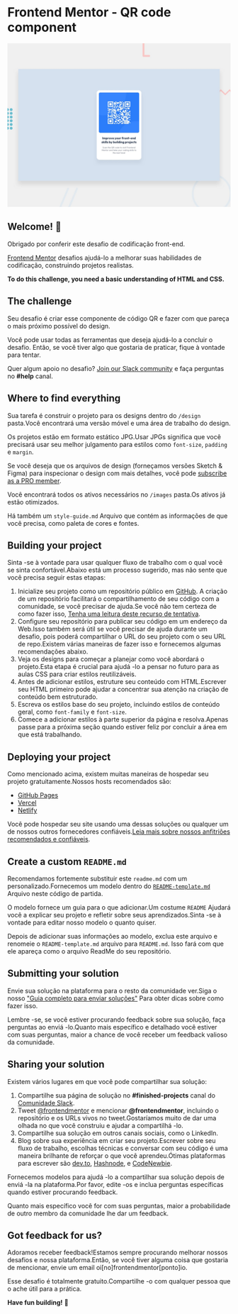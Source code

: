 # Frontend Mentor - QR code component

![Design preview for the QR code component coding challenge](./design/desktop-preview.jpg)

## Welcome! 👋

Obrigado por conferir este desafio de codificação front-end.

[Frontend Mentor](https://www.frontendmentor.io) desafios ajudá-lo a melhorar suas habilidades de codificação, construindo projetos realistas.

**To do this challenge, you need a basic understanding of HTML and CSS.**

## The challenge

Seu desafio é criar esse componente de código QR e fazer com que pareça o mais próximo possível do design.

Você pode usar todas as ferramentas que deseja ajudá-lo a concluir o desafio. Então, se você tiver algo que gostaria de praticar, fique à vontade para tentar.

Quer algum apoio no desafio? [Join our Slack community](https://www.frontendmentor.io/slack) e faça perguntas no **#help** canal.

## Where to find everything

Sua tarefa é construir o projeto para os designs dentro do `/design` pasta.Você encontrará uma versão móvel e uma área de trabalho do design. 

Os projetos estão em formato estático JPG.Usar JPGs significa que você precisará usar seu melhor julgamento para estilos como `font-size`, `padding` e `margin`. 

Se você deseja que os arquivos de design (forneçamos versões Sketch & Figma) para inspecionar o design com mais detalhes, você pode [subscribe as a PRO member](https://www.frontendmentor.io/pro).

Você encontrará todos os ativos necessários no `/images` pasta.Os ativos já estão otimizados.

Há também um `style-guide.md` Arquivo que contém as informações de que você precisa, como paleta de cores e fontes.

## Building your project

Sinta -se à vontade para usar qualquer fluxo de trabalho com o qual você se sinta confortável.Abaixo está um processo sugerido, mas não sente que você precisa seguir estas etapas:

1. Inicialize seu projeto como um repositório público em [GitHub](https://github.com/). A criação de um repositório facilitará o compartilhamento de seu código com a comunidade, se você precisar de ajuda.Se você não tem certeza de como fazer isso, [Tenha uma leitura deste recurso de tentativa](https://try.github.io/).
2. Configure seu repositório para publicar seu código em um endereço da Web.Isso também será útil se você precisar de ajuda durante um desafio, pois poderá compartilhar o URL do seu projeto com o seu URL de repo.Existem várias maneiras de fazer isso e fornecemos algumas recomendações abaixo.
3. Veja os designs para começar a planejar como você abordará o projeto.Esta etapa é crucial para ajudá -lo a pensar no futuro para as aulas CSS para criar estilos reutilizáveis.
4. Antes de adicionar estilos, estruture seu conteúdo com HTML.Escrever seu HTML primeiro pode ajudar a concentrar sua atenção na criação de conteúdo bem estruturado.
5. Escreva os estilos base do seu projeto, incluindo estilos de conteúdo geral, como `font-family` e `font-size`.
6. Comece a adicionar estilos à parte superior da página e resolva.Apenas passe para a próxima seção quando estiver feliz por concluir a área em que está trabalhando.

## Deploying your project

Como mencionado acima, existem muitas maneiras de hospedar seu projeto gratuitamente.Nossos hosts recomendados são:

- [GitHub Pages](https://pages.github.com/)
- [Vercel](https://vercel.com/)
- [Netlify](https://www.netlify.com/)

Você pode hospedar seu site usando uma dessas soluções ou qualquer um de nossos outros fornecedores confiáveis.[Leia mais sobre nossos anfitriões recomendados e confiáveis](https://medium.com/frontend-mentor/frontend-mentor-trusted-hosting-providers-bf000dfebe).

## Create a custom `README.md`

Recomendamos fortemente substituir este `readme.md` com um personalizado.Fornecemos um modelo dentro do [`README-template.md`](./README-template.md) Arquivo neste código de partida.

O modelo fornece um guia para o que adicionar.Um costume `README` Ajudará você a explicar seu projeto e refletir sobre seus aprendizados.Sinta -se à vontade para editar nosso modelo o quanto quiser.

Depois de adicionar suas informações ao modelo, exclua este arquivo e renomeie o `README-template.md` arquivo para `README.md`. Isso fará com que ele apareça como o arquivo ReadMe do seu repositório.

## Submitting your solution

Envie sua solução na plataforma para o resto da comunidade ver.Siga o nosso ["Guia completo para enviar soluções"](https://medium.com/frontend-mentor/a-complete-guide-to-submitting-solutions-on-frontend-mentor-ac6384162248) Para obter dicas sobre como fazer isso.

Lembre -se, se você estiver procurando feedback sobre sua solução, faça perguntas ao enviá -lo.Quanto mais específico e detalhado você estiver com suas perguntas, maior a chance de você receber um feedback valioso da comunidade.

## Sharing your solution

Existem vários lugares em que você pode compartilhar sua solução:

1. Compartilhe sua página de solução no **#finished-projects** canal do [Comunidade Slack](https://www.frontendmentor.io/slack). 
2. Tweet [@frontendmentor](https://twitter.com/frontendmentor) e mencionar **@frontendmentor**, incluindo o repositório e os URLs vivos no tweet.Gostaríamos muito de dar uma olhada no que você construiu e ajudar a compartilhá -lo.
3. Compartilhe sua solução em outros canais sociais, como o LinkedIn.
4. Blog sobre sua experiência em criar seu projeto.Escrever sobre seu fluxo de trabalho, escolhas técnicas e conversar com seu código é uma maneira brilhante de reforçar o que você aprendeu.Ótimas plataformas para escrever são [dev.to](https://dev.to/), [Hashnode](https://hashnode.com/), e [CodeNewbie](https://community.codenewbie.org/).

Fornecemos modelos para ajudá -lo a compartilhar sua solução depois de enviá -la na plataforma.Por favor, edite -os e inclua perguntas específicas quando estiver procurando feedback.

Quanto mais específico você for com suas perguntas, maior a probabilidade de outro membro da comunidade lhe dar um feedback.

## Got feedback for us?

Adoramos receber feedback!Estamos sempre procurando melhorar nossos desafios e nossa plataforma.Então, se você tiver alguma coisa que gostaria de mencionar, envie um email oi[no]frontendmentor[ponto]io.

Esse desafio é totalmente gratuito.Compartilhe -o com qualquer pessoa que o ache útil para a prática.

**Have fun building!** 🚀
